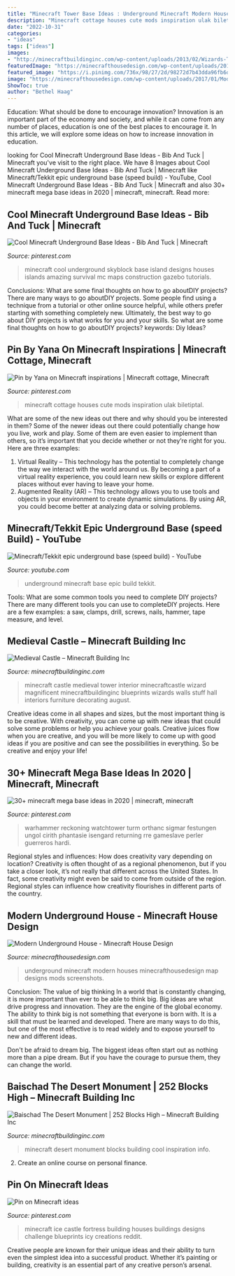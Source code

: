 ```yaml
---
title: "Minecraft Tower Base Ideas : Underground Minecraft Modern Houses Minecrafthousedesign Map Designs Mods Screenshots"
description: "Minecraft cottage houses cute mods inspiration ulak biletiptal"
date: "2022-10-31"
categories:
- "ideas"
tags: ["ideas"]
images:
- "http://minecraftbuildinginc.com/wp-content/uploads/2013/02/Wizards-Tower.jpg"
featuredImage: "https://minecrafthousedesign.com/wp-content/uploads/2017/01/Modern-Underground-House-by-Zauer-Minecraft-4.jpg"
featured_image: "https://i.pinimg.com/736x/98/27/2d/98272d7b43dda96fb6d975d373ec9446.jpg"
image: "https://minecrafthousedesign.com/wp-content/uploads/2017/01/Modern-Underground-House-by-Zauer-Minecraft-4.jpg"
ShowToc: true
author: "Bethel Haag"
---
```



Education: What should be done to encourage innovation?
Innovation is an important part of the economy and society, and while it can come from any number of places, education is one of the best places to encourage it. In this article, we will explore some ideas on how to increase innovation in education.

	

		
looking for Cool Minecraft Underground Base Ideas - Bib And Tuck | Minecraft you've visit to the right place. We have 8 Images about Cool Minecraft Underground Base Ideas - Bib And Tuck | Minecraft like Minecraft/Tekkit epic underground base (speed build) - YouTube, Cool Minecraft Underground Base Ideas - Bib And Tuck | Minecraft and also 30+ minecraft mega base ideas in 2020 | minecraft, minecraft. Read more:
		
    
## Cool Minecraft Underground Base Ideas - Bib And Tuck | Minecraft

<img loading=lazy src="https://i.pinimg.com/736x/1e/a2/5c/1ea25c3c585cff91192690df3e525208.jpg" onerror="this.onerror=null;this.src='https://tse1.mm.bing.net/th?id=OIP.3w1gYc58nOvaV0jtne337QHaEo&amp;pid=15.1';" alt="Cool Minecraft Underground Base Ideas - Bib And Tuck | Minecraft">

_Source: pinterest.com_

>minecraft cool underground skyblock base island designs houses islands amazing survival mc maps construction gazebo tutorials. 

	

Conclusions: What are some final thoughts on how to go aboutDIY projects?
There are many ways to go aboutDIY projects. Some people find using a technique from a tutorial or other online source helpful, while others prefer starting with something completely new. Ultimately, the best way to go about DIY projects is what works for you and your skills. So what are some final thoughts on how to go aboutDIY projects? keywords: Diy Ideas?

    
## Pin By Yana On Minecraft Inspirations | Minecraft Cottage, Minecraft

<img loading=lazy src="https://i.pinimg.com/736x/98/27/2d/98272d7b43dda96fb6d975d373ec9446.jpg" onerror="this.onerror=null;this.src='https://tse3.mm.bing.net/th?id=OIP.BnwDdoLN9ynbJOz3hD0IdwHaKb&amp;pid=15.1';" alt="Pin by Yana on Minecraft inspirations | Minecraft cottage, Minecraft">

_Source: pinterest.com_

>minecraft cottage houses cute mods inspiration ulak biletiptal. 

	

What are some of the new ideas out there and why should you be interested in them?
Some of the newer ideas out there could potentially change how you live, work and play. Some of them are even easier to implement than others, so it’s important that you decide whether or not they’re right for you. Here are three examples: 
1) Virtual Reality – This technology has the potential to completely change the way we interact with the world around us. By becoming a part of a virtual reality experience, you could learn new skills or explore different places without ever having to leave your home. 
2) Augmented Reality (AR) – This technology allows you to use tools and objects in your environment to create dynamic simulations. By using AR, you could become better at analyzing data or solving problems.

    
## Minecraft/Tekkit Epic Underground Base (speed Build) - YouTube

<img loading=lazy src="https://i.ytimg.com/vi/1gb83R1RYJ8/maxresdefault.jpg" onerror="this.onerror=null;this.src='https://tse3.mm.bing.net/th?id=OIP.9KfmxrBnA8YSusRKOcocBgHaEK&amp;pid=15.1';" alt="Minecraft/Tekkit epic underground base (speed build) - YouTube">

_Source: youtube.com_

>underground minecraft base epic build tekkit. 

	

Tools: What are some common tools you need to complete DIY projects?
There are many different tools you can use to completeDIY projects. Here are a few examples: a saw, clamps, drill, screws, nails, hammer, tape measure, and level.

    
## Medieval Castle – Minecraft Building Inc

<img loading=lazy src="http://minecraftbuildinginc.com/wp-content/uploads/2013/02/Wizards-Tower.jpg" onerror="this.onerror=null;this.src='https://tse2.mm.bing.net/th?id=OIP.U4w5R9HIbAqjUI-8kS4odAHaEo&amp;pid=15.1';" alt="Medieval Castle – Minecraft Building Inc">

_Source: minecraftbuildinginc.com_

>minecraft castle medieval tower interior minecraftcastle wizard magnificent minecraftbuildinginc blueprints wizards walls stuff hall interiors furniture decorating august. 

	

Creative ideas come in all shapes and sizes, but the most important thing is to be creative. With creativity, you can come up with new ideas that could solve some problems or help you achieve your goals. Creative juices flow when you are creative, and you will be more likely to come up with good ideas if you are positive and can see the possibilities in everything. So be creative and enjoy your life!

    
## 30+ Minecraft Mega Base Ideas In 2020 | Minecraft, Minecraft

<img loading=lazy src="https://i.pinimg.com/474x/b3/24/f4/b324f4e3533340718bc8713eaf233377--diorama-ideas-nerd-art.jpg" onerror="this.onerror=null;this.src='https://tse4.mm.bing.net/th?id=OIP.UKrv3pRYljlkskGW4vx2jAAAAA&amp;pid=15.1';" alt="30+ minecraft mega base ideas in 2020 | minecraft, minecraft">

_Source: pinterest.com_

>warhammer reckoning watchtower turm orthanc sigmar festungen ungol cirith phantasie isengard returning rre gameslave perler guerreros hardi. 

	

Regional styles and influences: How does creativity vary depending on location?
Creativity is often thought of as a regional phenomenon, but if you take a closer look, it’s not really that different across the United States. In fact, some creativity might even be said to come from outside of the region. Regional styles can influence how creativity flourishes in different parts of the country.

    
## Modern Underground House - Minecraft House Design

<img loading=lazy src="https://minecrafthousedesign.com/wp-content/uploads/2017/01/Modern-Underground-House-by-Zauer-Minecraft-4.jpg" onerror="this.onerror=null;this.src='https://tse1.mm.bing.net/th?id=OIP.VfnUlY5bZT5qwTGUUv-aMwHaEK&amp;pid=15.1';" alt="Modern Underground House - Minecraft House Design">

_Source: minecrafthousedesign.com_

>underground minecraft modern houses minecrafthousedesign map designs mods screenshots. 

	

Conclusion: The value of big thinking
In a world that is constantly changing, it is more important than ever to be able to think big. Big ideas are what drive progress and innovation. They are the engine of the global economy.
The ability to think big is not something that everyone is born with. It is a skill that must be learned and developed. There are many ways to do this, but one of the most effective is to read widely and to expose yourself to new and different ideas.

Don't be afraid to dream big. The biggest ideas often start out as nothing more than a pipe dream. But if you have the courage to pursue them, they can change the world.

    
## Baischad The Desert Monument | 252 Blocks High – Minecraft Building Inc

<img loading=lazy src="http://minecraftbuildinginc.com/wp-content/uploads/2014/01/Baischad-The-Desert-Monument-252-Blocks-High-minecraft-building-ideas-5.jpg" onerror="this.onerror=null;this.src='https://tse4.mm.bing.net/th?id=OIP.VxOEAu8518Pa-n6bgxAYoQHaEW&amp;pid=15.1';" alt="Baischad The Desert Monument | 252 Blocks High – Minecraft Building Inc">

_Source: minecraftbuildinginc.com_

>minecraft desert monument blocks building cool inspiration info. 

	

2. Create an online course on personal finance.

    
## Pin On Minecraft Ideas

<img loading=lazy src="https://i.pinimg.com/736x/26/82/7e/26827e45ad3e0739ec59835b13a9bff0--minecraft-ideas-building-ideas.jpg" onerror="this.onerror=null;this.src='https://tse2.mm.bing.net/th?id=OIP.wSjFMaTRvaEg2keOdMq1JgFNC7&amp;pid=15.1';" alt="Pin on Minecraft ideas">

_Source: pinterest.com_

>minecraft ice castle fortress building houses buildings designs challenge blueprints icy creations reddit. 

	

Creative people are known for their unique ideas and their ability to turn even the simplest idea into a successful product. Whether it’s painting or building, creativity is an essential part of any creative person’s arsenal.

